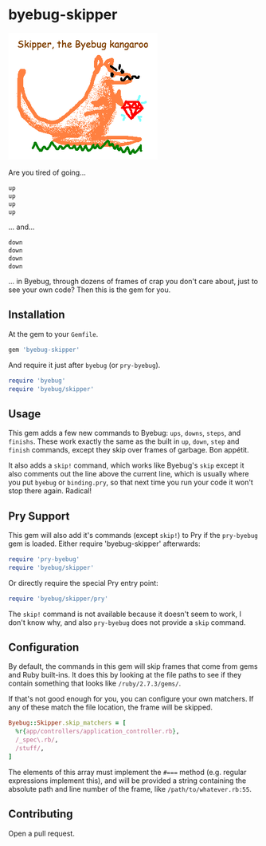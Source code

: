 byebug-skipper
==============

![Logo](https://raw.githubusercontent.com/tomdalling/byebug-skipper/main/skipper.png)

Are you tired of going...

```
up
up
up
up
```

... and...

```
down
down
down
down
```

... in Byebug, through dozens of frames of crap you don't care about,
just to see your own code? Then this is the gem for you.

## Installation

At the gem to your `Gemfile`.

```ruby
gem 'byebug-skipper'
```

And require it just after `byebug` (or `pry-byebug`).

```ruby
require 'byebug'
require 'byebug/skipper'
```

## Usage

This gem adds a few new commands to Byebug: `ups`, `downs`, `steps`,
and `finishs`. These work exactly the same as the built in `up`,
`down`, `step` and `finish` commands, except they skip over frames of
garbage. Bon appétit.

It also adds a `skip!` command, which works like Byebug's `skip`
except it also comments out the line above the current line, which is
usually where you put `byebug` or `binding.pry`, so that next time you
run your code it won't stop there again. Radical!

## Pry Support

This gem will also add it's commands (except `skip!`) to Pry if the
`pry-byebug` gem is loaded. Either require 'byebug-skipper'
afterwards:

```ruby
require 'pry-byebug'
require 'byebug/skipper'
```

Or directly require the special Pry entry point:

```ruby
require 'byebug/skipper/pry'
```

The `skip!` command is not available because it doesn't seem to work,
I don't know why, and also `pry-byebug` does not provide a `skip`
command.

## Configuration

By default, the commands in this gem will skip frames that come from
gems and Ruby built-ins. It does this by looking at the file paths to
see if they contain something that looks like `/ruby/2.7.3/gems/`.

If that's not good enough for you, you can configure your own
matchers. If any of these match the file location, the frame will be
skipped.

```ruby
Byebug::Skipper.skip_matchers = [
  %r{app/controllers/application_controller.rb},
  /_spec\.rb/,
  /stuff/,
]
```

The elements of this array must implement the `#===` method (e.g.
regular expressions implement this), and will be provided a string
containing the absolute path and line number of the frame, like
`/path/to/whatever.rb:55`.

## Contributing

Open a pull request.

